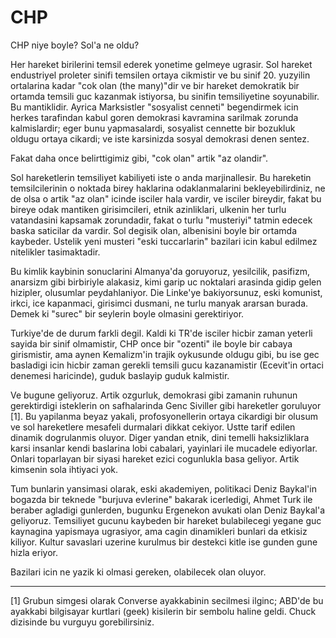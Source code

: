 # CHP

CHP niye boyle? Sol'a ne oldu?

Her hareket birilerini temsil ederek yonetime gelmeye ugrasir. Sol hareket endustriyel proleter sinifi temsilen ortaya cikmistir ve bu sinif 20. yuzyilin ortalarina kadar "cok olan (the many)"dir ve bir hareket demokratik bir ortamda temsili guc kazanmak istiyorsa, bu sinifin temsiliyetine soyunabilir. Bu mantiklidir. Ayrica Marksistler "sosyalist cenneti" begendirmek icin herkes tarafindan kabul goren demokrasi kavramina sarilmak zorunda kalmislardir; eger bunu yapmasalardi, sosyalist cennette bir bozukluk oldugu ortaya cikardi; ve iste karsinizda sosyal demokrasi denen sentez.

Fakat daha once belirttigimiz gibi, "cok olan" artik "az olandir".

Sol hareketlerin temsiliyet kabiliyeti iste o anda marjinallesir. Bu hareketin temsilcilerinin o noktada birey haklarina odaklanmalarini bekleyebilirdiniz, ne de olsa o artik "az olan" icinde isciler hala vardir, ve isciler bireydir, fakat bu bireye odak mantiken girisimcileri, etnik azinliklari, ulkenin her turlu vatandasini kapsamak zorundadir, fakat o turlu "musteriyi" tatmin edecek baska saticilar da vardir. Sol degisik olan, albenisini boyle bir ortamda kaybeder. Ustelik yeni musteri "eski tuccarlarin" bazilari icin kabul edilmez nitelikler tasimaktadir.

Bu kimlik kaybinin sonuclarini Almanya'da goruyoruz, yesilcilik, pasifizm, anarsizm gibi birbiriyle alakasiz, kimi garip uc noktalari arasinda gidip gelen hizipler, olusumlar peydahlaniyor. Die Linke'ye bakiyorsunuz, eski komunist, irkci, ice kapanmaci, girisimci dusmani, ne turlu manyak ararsan burada. Demek ki "surec" bir seylerin boyle olmasini gerektiriyor.

Turkiye'de de durum farkli degil. Kaldi ki TR'de isciler hicbir zaman yeterli sayida bir sinif olmamistir, CHP once bir "ozenti" ile boyle bir cabaya girismistir, ama aynen Kemalizm'in trajik oykusunde oldugu gibi, bu ise gec basladigi icin hicbir zaman gerekli temsili gucu kazanamistir (Ecevit'in ortaci denemesi haricinde), guduk baslayip guduk kalmistir.

Ve bugune geliyoruz. Artik ozgurluk, demokrasi gibi zamanin ruhunun gerektirdigi isteklerin on safhalarinda Genc Siviller gibi hareketler goruluyor [1]. Bu yapilanma beyaz yakali, profosyonellerin ortaya cikardigi bir olusum ve sol hareketlere mesafeli durmalari dikkat cekiyor. Ustte tarif edilen dinamik dogrulanmis oluyor. Diger yandan etnik, dini temelli haksizliklara karsi insanlar kendi baslarina lobi cabalari, yayinlari ile mucadele ediyorlar. Onlari toparlayan bir siyasi hareket ezici cogunlukla basa geliyor. Artik kimsenin sola ihtiyaci yok.

Tum bunlarin yansimasi olarak, eski akademiyen, politikaci Deniz Baykal'in bogazda bir teknede "burjuva evlerine" bakarak icerledigi, Ahmet Turk ile beraber agladigi gunlerden, bugunku Ergenekon avukati olan Deniz Baykal'a geliyoruz. Temsiliyet gucunu kaybeden bir hareket bulabilecegi yegane guc kaynagina yapismaya ugrasiyor, ama cagin dinamikleri bunlari da etkisiz kiliyor. Kultur savaslari uzerine kurulmus bir destekci kitle ise gunden gune hizla eriyor.

Bazilari icin ne yazik ki olmasi gereken, olabilecek olan oluyor.

---

[1] Grubun simgesi olarak Converse ayakkabinin secilmesi ilginc; ABD'de bu ayakkabi bilgisayar kurtlari (geek) kisilerin bir sembolu haline geldi. Chuck dizisinde bu vurguyu gorebilirsiniz.
